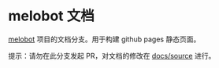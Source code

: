 # melobot 文档

[melobot](https://github.com/Meloland/melobot) 项目的文档分支。用于构建 github pages 静态页面。

提示：请勿在此分支发起 PR，对文档的修改在 [docs/source](https://github.com/Meloland/melobot/tree/main/docs/source) 进行。 

